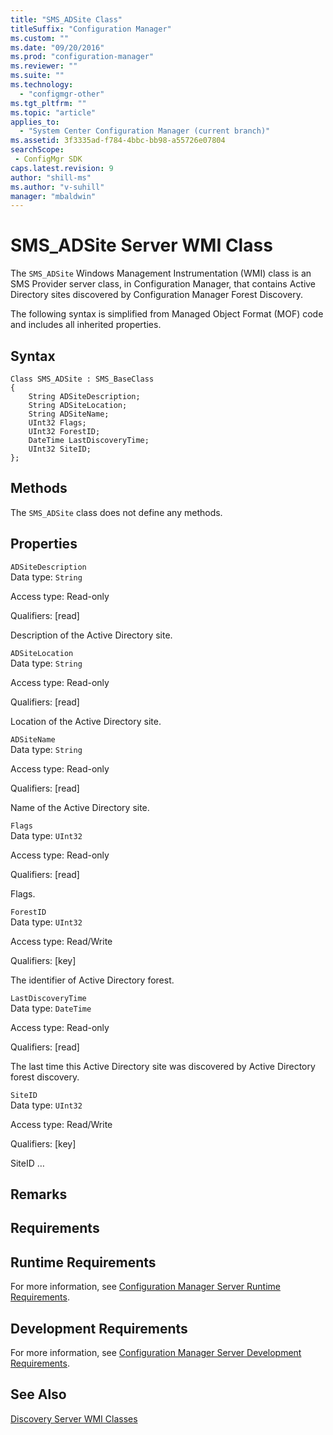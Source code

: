 ```yaml
---
title: "SMS_ADSite Class"
titleSuffix: "Configuration Manager"
ms.custom: ""
ms.date: "09/20/2016"
ms.prod: "configuration-manager"
ms.reviewer: ""
ms.suite: ""
ms.technology:
  - "configmgr-other"
ms.tgt_pltfrm: ""
ms.topic: "article"
applies_to:
  - "System Center Configuration Manager (current branch)"
ms.assetid: 3f3335ad-f784-4bbc-bb98-a55726e07804searchScope: - ConfigMgr SDK
caps.latest.revision: 9
author: "shill-ms"
ms.author: "v-suhill"
manager: "mbaldwin"
---
```

# SMS_ADSite Server WMI Class
The `SMS_ADSite` Windows Management Instrumentation (WMI) class is an SMS Provider server class, in Configuration Manager, that contains Active Directory sites discovered by Configuration Manager Forest Discovery.  

 The following syntax is simplified from Managed Object Format (MOF) code and includes all inherited properties.  

## Syntax  

```  
Class SMS_ADSite : SMS_BaseClass  
{  
    String ADSiteDescription;  
    String ADSiteLocation;  
    String ADSiteName;  
    UInt32 Flags;  
    UInt32 ForestID;  
    DateTime LastDiscoveryTime;  
    UInt32 SiteID;  
};  
```  

## Methods  
 The `SMS_ADSite` class does not define any methods.  

## Properties  
 `ADSiteDescription`  
 Data type: `String`  

 Access type: Read-only  

 Qualifiers: [read]  

 Description of the Active Directory site.  

 `ADSiteLocation`  
 Data type: `String`  

 Access type: Read-only  

 Qualifiers: [read]  

 Location of the Active Directory site.  

 `ADSiteName`  
 Data type: `String`  

 Access type: Read-only  

 Qualifiers: [read]  

 Name of the Active Directory site.  

 `Flags`  
 Data type: `UInt32`  

 Access type: Read-only  

 Qualifiers: [read]  

 Flags.   

 `ForestID`  
 Data type: `UInt32`  

 Access type: Read/Write  

 Qualifiers: [key]  

 The identifier of Active Directory forest.  

 `LastDiscoveryTime`  
 Data type: `DateTime`  

 Access type: Read-only  

 Qualifiers: [read]  

 The last time this Active Directory site was discovered by Active Directory forest discovery.  

 `SiteID`  
 Data type: `UInt32`  

 Access type: Read/Write  

 Qualifiers: [key]  

 SiteID …   

## Remarks  

## Requirements  

## Runtime Requirements  
 For more information, see [Configuration Manager Server Runtime Requirements](../../../../../develop/core/reqs/server-runtime-requirements.md).  

## Development Requirements  
 For more information, see [Configuration Manager Server Development Requirements](../../../../../develop/core/reqs/server-development-requirements.md).  

## See Also  
 [Discovery Server WMI Classes](../../../../../develop/reference/core/servers/configure/discovery-server-wmi-classes.md)
